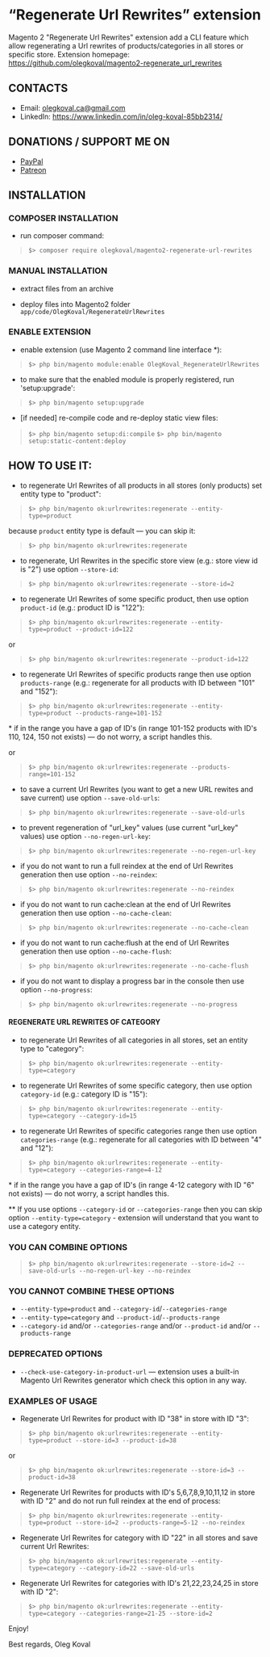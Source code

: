 “Regenerate Url Rewrites” extension
=====================
Magento 2 "Regenerate Url Rewrites" extension add a CLI feature which allow regenerating a Url rewrites of products/categories in all stores or specific store.
Extension homepage: https://github.com/olegkoval/magento2-regenerate_url_rewrites

## CONTACTS
* Email: olegkoval.ca@gmail.com
* LinkedIn: https://www.linkedin.com/in/oleg-koval-85bb2314/

## DONATIONS / SUPPORT ME ON
* [PayPal](https://www.paypal.com/donate/?hosted_button_id=995MLRKBNY9QQ)
* [Patreon](https://www.patreon.com/olegkoval)

## INSTALLATION

### COMPOSER INSTALLATION
* run composer command:
>`$> composer require olegkoval/magento2-regenerate-url-rewrites`

### MANUAL INSTALLATION
* extract files from an archive

* deploy files into Magento2 folder `app/code/OlegKoval/RegenerateUrlRewrites`

### ENABLE EXTENSION
* enable extension (use Magento 2 command line interface \*):
>`$> php bin/magento module:enable OlegKoval_RegenerateUrlRewrites`

* to make sure that the enabled module is properly registered, run 'setup:upgrade':
>`$> php bin/magento setup:upgrade`

* [if needed] re-compile code and re-deploy static view files:
>`$> php bin/magento setup:di:compile`
>`$> php bin/magento setup:static-content:deploy`


## HOW TO USE IT:
* to regenerate Url Rewrites of all products in all stores (only products) set entity type to "product":
>`$> php bin/magento ok:urlrewrites:regenerate --entity-type=product`

because `product` entity type is default — you can skip it:
>`$> php bin/magento ok:urlrewrites:regenerate`

* to regenerate, Url Rewrites in the specific store view (e.g.: store view id is "2") use option `--store-id`:
>`$> php bin/magento ok:urlrewrites:regenerate --store-id=2`

* to regenerate Url Rewrites of some specific product, then use option `product-id` (e.g.: product ID is "122"):
>`$> php bin/magento ok:urlrewrites:regenerate --entity-type=product --product-id=122`

or
>`$> php bin/magento ok:urlrewrites:regenerate --product-id=122`

* to regenerate Url Rewrites of specific products range then use option `products-range` (e.g.: regenerate for all products with ID between "101" and "152"):
>`$> php bin/magento ok:urlrewrites:regenerate --entity-type=product --products-range=101-152`

\* if in the range you have a gap of ID's (in range 101-152 products with ID's 110, 124, 150 not exists) — do not worry, a script handles this.

or
>`$> php bin/magento ok:urlrewrites:regenerate --products-range=101-152`

* to save a current Url Rewrites (you want to get a new URL rewites and save current) use option `--save-old-urls`:
>`$> php bin/magento ok:urlrewrites:regenerate --save-old-urls`

* to prevent regeneration of "url_key" values (use current "url_key" values) use option `--no-regen-url-key`:
>`$> php bin/magento ok:urlrewrites:regenerate --no-regen-url-key`

* if you do not want to run a full reindex at the end of Url Rewrites generation then use option `--no-reindex`:
>`$> php bin/magento ok:urlrewrites:regenerate --no-reindex`

* if you do not want to run cache:clean at the end of Url Rewrites generation then use option `--no-cache-clean`:
>`$> php bin/magento ok:urlrewrites:regenerate --no-cache-clean`

* if you do not want to run cache:flush at the end of Url Rewrites generation then use option `--no-cache-flush`:
>`$> php bin/magento ok:urlrewrites:regenerate --no-cache-flush`

* if you do not want to display a progress bar in the console then use option `--no-progress`:
>`$> php bin/magento ok:urlrewrites:regenerate --no-progress`

#### REGENERATE URL REWRITES OF CATEGORY
* to regenerate Url Rewrites of all categories in all stores, set an entity type to "category":
>`$> php bin/magento ok:urlrewrites:regenerate --entity-type=category`

* to regenerate Url Rewrites of some specific category, then use option `category-id` (e.g.: category ID is "15"):
>`$> php bin/magento ok:urlrewrites:regenerate --entity-type=category --category-id=15`

* to regenerate Url Rewrites of specific categories range then use option `categories-range` (e.g.: regenerate for all categories with ID between "4" and "12"):
>`$> php bin/magento ok:urlrewrites:regenerate --entity-type=category --categories-range=4-12`

\* if in the range you have a gap of ID's (in range 4-12 category with ID "6" not exists) — do not worry, a script handles this.

\*\* If you use options `--category-id` or `--categories-range` then you can skip option `--entity-type=category` - extension will understand that you want to use a category entity.

### YOU CAN COMBINE OPTIONS
>`$> php bin/magento ok:urlrewrites:regenerate --store-id=2 --save-old-urls --no-regen-url-key --no-reindex`

### YOU CANNOT COMBINE THESE OPTIONS
* `--entity-type=product` and `--category-id`/`--categories-range`
* `--entity-type=category` and `--product-id`/`--products-range`
* `--category-id` and/or `--categories-range` and/or `--product-id` and/or `--products-range`

### DEPRECATED OPTIONS
* `--check-use-category-in-product-url` — extension uses a built-in Magento Url Rewrites generator which check this option in any way.

### EXAMPLES OF USAGE
* Regenerate Url Rewrites for product with ID "38" in store with ID "3":
>`$> php bin/magento ok:urlrewrites:regenerate --entity-type=product --store-id=3 --product-id=38`

or
>`$> php bin/magento ok:urlrewrites:regenerate --store-id=3 --product-id=38`

* Regenerate Url Rewrites for products with ID's 5,6,7,8,9,10,11,12 in store with ID "2" and do not run full reindex at the end of process:
>`$> php bin/magento ok:urlrewrites:regenerate --entity-type=product --store-id=2 --products-range=5-12 --no-reindex`

* Regenerate Url Rewrites for category with ID "22" in all stores and save current Url Rewrites:
>`$> php bin/magento ok:urlrewrites:regenerate --entity-type=category --category-id=22 --save-old-urls`

* Regenerate Url Rewrites for categories with ID's 21,22,23,24,25 in store with ID "2":
>`$> php bin/magento ok:urlrewrites:regenerate --entity-type=category --categories-range=21-25 --store-id=2`

Enjoy!

Best regards,
Oleg Koval
